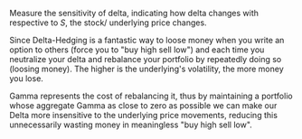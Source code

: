 Measure the sensitivity of delta, indicating how delta changes with respective to $S$, the stock/ underlying price changes.

Since Delta-Hedging is a fantastic way to loose money when you write an option to others (force you to "buy high sell low") and each time you neutralize your delta and rebalance your portfolio by repeatedly doing so (loosing money). The higher is the underlying's volatility, the more money you lose.

Gamma represents the cost of rebalancing it, thus by maintaining a portfolio whose aggregate Gamma as close to zero as possible we can make our Delta more insensitive to the underlying price movements, reducing this unnecessarily wasting money in meaningless "buy high sell low".